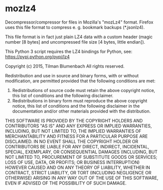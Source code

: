 # mozlz4

Decompressor/compressor for files in Mozilla's "mozLz4" format. Firefox uses this file format to
compress e. g. bookmark backups (*.jsonlz4).

This file format is in fact just plain LZ4 data with a custom header (magic number [8 bytes] and
uncompressed file size [4 bytes, little endian]).

This Python 3 script requires the LZ4 bindings for Python, see: https://pypi.python.org/pypi/lz4


Copyright (c) 2015, Tilman Blumenbach
All rights reserved.

Redistribution and use in source and binary forms, with or without modification, are permitted
provided that the following conditions are met:

1. Redistributions of source code must retain the above copyright notice, this list of conditions
   and the following disclaimer.
2. Redistributions in binary form must reproduce the above copyright notice, this list of
   conditions and the following disclaimer in the documentation and/or other materials provided
   with the distribution.

THIS SOFTWARE IS PROVIDED BY THE COPYRIGHT HOLDERS AND CONTRIBUTORS "AS IS" AND ANY EXPRESS OR
IMPLIED WARRANTIES, INCLUDING, BUT NOT LIMITED TO, THE IMPLIED WARRANTIES OF MERCHANTABILITY AND
FITNESS FOR A PARTICULAR PURPOSE ARE DISCLAIMED. IN NO EVENT SHALL THE COPYRIGHT HOLDER OR
CONTRIBUTORS BE LIABLE FOR ANY DIRECT, INDIRECT, INCIDENTAL, SPECIAL, EXEMPLARY, OR CONSEQUENTIAL
DAMAGES (INCLUDING, BUT NOT LIMITED TO, PROCUREMENT OF SUBSTITUTE GOODS OR SERVICES; LOSS OF USE,
DATA, OR PROFITS; OR BUSINESS INTERRUPTION) HOWEVER CAUSED AND ON ANY THEORY OF LIABILITY, WHETHER
IN CONTRACT, STRICT LIABILITY, OR TORT (INCLUDING NEGLIGENCE OR OTHERWISE) ARISING IN ANY WAY OUT
OF THE USE OF THIS SOFTWARE, EVEN IF ADVISED OF THE POSSIBILITY OF SUCH DAMAGE.
